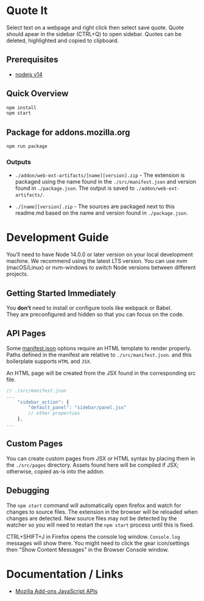 # Quote It

Select text on a webpage and right click then select save quote. Quote should apear in the sidebar (CTRL+Q) to open sidebar. Quotes can be deleted, highlighted and copied to clipboard.

## Prerequisites

- [nodejs v14](https://nodejs.org/en/)

## Quick Overview

```sh
npm install
npm start
```

## Package for addons.mozilla.org

```sh
npm run package
```

### Outputs

- `./addon/web-ext-artifacts/[name][version].zip` - The extension is packaged using the name found in the `./src/manifest.json` and version found in `./package.json`. The output is saved to `./addon/web-ext-artifacts/`.

- `./[name][version].zip` - The sources are packaged next to this readme.md based on the name and version found in `./package.json`.

# Development Guide

You’ll need to have Node 14.0.0 or later version on your local development machine. We recommend using the latest LTS version. You can use nvm (macOS/Linux) or nvm-windows to switch Node versions between different projects.

## Getting Started Immediately

You **don’t** need to install or configure tools like webpack or Babel.<br>
They are preconfigured and hidden so that you can focus on the code.

## API Pages

Some [manifest.json](https://developer.mozilla.org/en-US/docs/Mozilla/Add-ons/WebExtensions/manifest.json) options require an HTML template to render properly. Paths defined in the manifest are relative to `./src/manifest.json`. and this boilerplate supports `HTML` and `JSX`.

An HTML page will be created from the JSX found in the corresponding src file.

```js
// ./src/manifest.json
...
	"sidebar_action": {
		"default_panel": "sidebar/panel.jsx"
		// other properties
	},
...
```

## Custom Pages

You can create custom pages from JSX or HTML syntax by placing them in the `./src/pages` directory. Assets found here will be compiled if JSX; otherwise, copied as-is into the addon.

## Debugging

The `npm start` command will automatically open firefox and watch for changes to source files. The extension in the browser will be reloaded when changes are detected. New source files may not be detected by the watcher so you will need to restart the `npm start` process until this is fixed.

CTRL+SHIFT+J in Firefox opens the console log window. `Console.log` messages will show there. You might need to click the gear icon/settings then "Show Content Messages" in the Browser Console window.

# Documentation / Links

- [Mozilla Add-ons JavaScript APIs](https://developer.mozilla.org/en-US/docs/Mozilla/Add-ons/WebExtensions/API)
